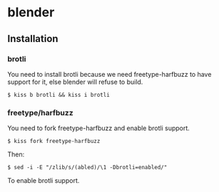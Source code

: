 # blender

## Installation

### brotli

You need to install brotli because we need freetype-harfbuzz
to have support for it, else blender will refuse to build.

`$ kiss b brotli && kiss i brotli`

### freetype/harfbuzz

You need to fork freetype-harfbuzz and enable brotli support.

`$ kiss fork freetype-harfbuzz`

Then:

`$ sed -i -E "/zlib/s/(abled)/\1 -Dbrotli=enabled/"`

To enable brotli support.
